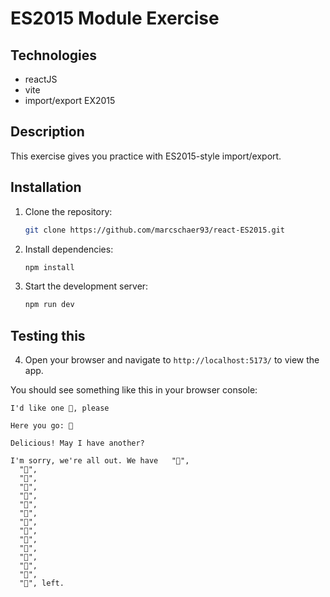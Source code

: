 # ES2015 Module Exercise

## Technologies

- reactJS
- vite
- import/export EX2015

## Description

This exercise gives you practice with ES2015-style import/export.

## Installation

1. Clone the repository:

   ```bash
   git clone https://github.com/marcschaer93/react-ES2015.git
   ```

2. Install dependencies:

   ```bash
   npm install
   ```

3. Start the development server:

   ```bash
   npm run dev
   ```

## Testing this

4. Open your browser and navigate to `http://localhost:5173/` to view the app.

You should see something like this in your browser console:

```
I'd like one 🍉, please

Here you go: 🍉

Delicious! May I have another?

I'm sorry, we're all out. We have   "🍇",
  "🍈",
  "🍉",
  "🍊",
  "🍋",
  "🍌",
  "🍍",
  "🍎",
  "🍏",
  "🍐",
  "🍒",
  "🍓",
  "🥝",
  "🍅",
  "🥑", left.

```
